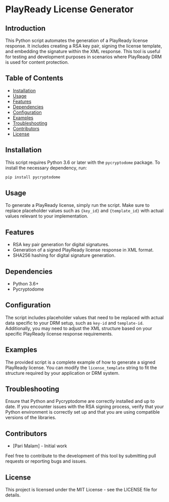 # PlayReady License Generator

## Introduction

This Python script automates the generation of a PlayReady license response. It includes creating a RSA key pair, signing the license template, and embedding the signature within the XML response. This tool is useful for testing and development purposes in scenarios where PlayReady DRM is used for content protection.

## Table of Contents

- [Installation](#installation)
- [Usage](#usage)
- [Features](#features)
- [Dependencies](#dependencies)
- [Configuration](#configuration)
- [Examples](#examples)
- [Troubleshooting](#troubleshooting)
- [Contributors](#contributors)
- [License](#license)

## Installation

This script requires Python 3.6 or later with the `pycryptodome` package. To install the necessary dependency, run:

```bash
pip install pycryptodome
```

## Usage

To generate a PlayReady license, simply run the script. Make sure to replace placeholder values such as `{key_id}` and `{template_id}` with actual values relevant to your implementation.

## Features

- RSA key pair generation for digital signatures.
- Generation of a signed PlayReady license response in XML format.
- SHA256 hashing for digital signature generation.

## Dependencies

- Python 3.6+
- Pycryptodome

## Configuration

The script includes placeholder values that need to be replaced with actual data specific to your DRM setup, such as `key-id` and `template-id`. Additionally, you may need to adjust the XML structure based on your specific PlayReady license response requirements.

## Examples

The provided script is a complete example of how to generate a signed PlayReady license. You can modify the `license_template` string to fit the structure required by your application or DRM system.

## Troubleshooting

Ensure that Python and Pycryptodome are correctly installed and up to date. If you encounter issues with the RSA signing process, verify that your Python environment is correctly set up and that you are using compatible versions of the libraries.

## Contributors

- [Pari Malam] - Initial work

Feel free to contribute to the development of this tool by submitting pull requests or reporting bugs and issues.

## License

This project is licensed under the MIT License - see the LICENSE file for details.

